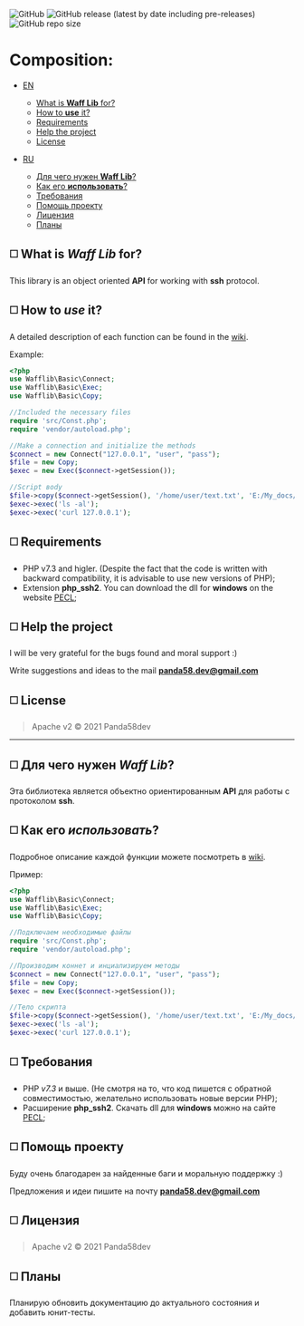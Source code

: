 ![GitHub](https://img.shields.io/github/license/Panda58dev/Wafflib?logo=apache) 
![GitHub release (latest by date including pre-releases)](https://img.shields.io/github/v/release/Panda58dev/Wafflib?include_prereleases&logo=php)
![GitHub repo size](https://img.shields.io/github/repo-size/panda58dev/wafflib)

# Composition:
-  [EN](#EN)
    - [What is __Waff Lib__ for?](#EN_what)
    - [How to __use__ it?](#EN_use)
    - [Requirements](#EN_req)
    - [Help the project](#EN_help)
    - [License](#EN_lic)

-  [RU](#RU)
    - [Для чего нужен __Waff Lib__?](#RU_what)
    - [Как его __использовать__?](#RU_use)
    - [Требования](#RU_req)
    - [Помощь проекту](#RU_help)
    - [Лицензия](#RU_lic)
    - [Планы](#RU_plans)
    
<a name="EN"></a>
<a name="EN_what"></a>
## ◻️ What is _Waff Lib_ for? 
This library is an object oriented __API__ for working with __ssh__ protocol.

<a name="EN_use"></a>
## ◻️ How to _use_ it?
A detailed description of each function can be found in the [wiki](https://github.com/Panda58dev/wafflib/wiki).

Example:
```php
<?php
use Wafflib\Basic\Connect;
use Wafflib\Basic\Exec;
use Wafflib\Basic\Copy;

//Included the necessary files
require 'src/Const.php';
require 'vendor/autoload.php';

//Make a connection and initialize the methods
$connect = new Connect("127.0.0.1", "user", "pass");
$file = new Copy;
$exec = new Exec($connect->getSession());

//Script вody
$file->copy($connect->getSession(), '/home/user/text.txt', 'E:/My_docs/file.txt');
$exec->exec('ls -al');
$exec->exec('curl 127.0.0.1');
```
<a name="EN_req"></a>
## ◻️ Requirements

- PHP v7.3 and higler. (Despite the fact that the code is written with backward compatibility, it is advisable to use new versions of PHP);
- Extension **php_ssh2**. You can download the dll for **windows** on the website [PECL](https://pecl.php.net/package/ssh2);

<a name="EN_help"></a>
## ◻️ __Help__ the project
I will be very grateful for the bugs found and moral support :)

Write suggestions and ideas to the mail **panda58.dev@gmail.com**

<a name="EN_lic"></a>
## ◻️ License
> Apache v2 © 2021 Panda58dev
----

<a name="RU"></a>
<a name="RU_what"></a>
## ◻️ Для чего нужен _Waff Lib_?
Эта библиотека является объектно ориентированным __API__ для работы с протоколом __ssh__.

<a name="RU_use"></a>
## ◻️ Как его _использовать_?
Подробное описание каждой функции можете посмотреть в [wiki](https://github.com/Panda58dev/wafflib/wiki).

Пример:
```php
<?php
use Wafflib\Basic\Connect;
use Wafflib\Basic\Exec;
use Wafflib\Basic\Copy;

//Подключаем необходимые файлы
require 'src/Const.php';
require 'vendor/autoload.php';

//Производим коннет и инциализируем методы
$connect = new Connect("127.0.0.1", "user", "pass");
$file = new Copy;
$exec = new Exec($connect->getSession());

//Тело скрипта
$file->copy($connect->getSession(), '/home/user/text.txt', 'E:/My_docs/file.txt');
$exec->exec('ls -al');
$exec->exec('curl 127.0.0.1');
```

<a name="RU_req"></a>
## ◻️ Требования
- PHP *v7.3* и выше. (Не смотря на то, что код пишется с обратной совместимостью, желательно использовать новые версии PHP);
- Расширение **php_ssh2**. Скачать dll для **windows** можно на сайте [PECL](https://pecl.php.net/package/ssh2);


<a name="RU_help"></a>
## ◻️ __Помощь__ проекту
Буду очень благодарен за найденные баги и моральную поддержку :)

Предложения и идеи пишите на почту **panda58.dev@gmail.com**

<a name="RU_lic"></a>
## ◻️ Лицензия
> Apache v2 © 2021 Panda58dev

<a name="RU_plans"></a>
## ◻️ Планы
Планирую обновить документацию до актуального состояния и добавить юнит-тесты.
